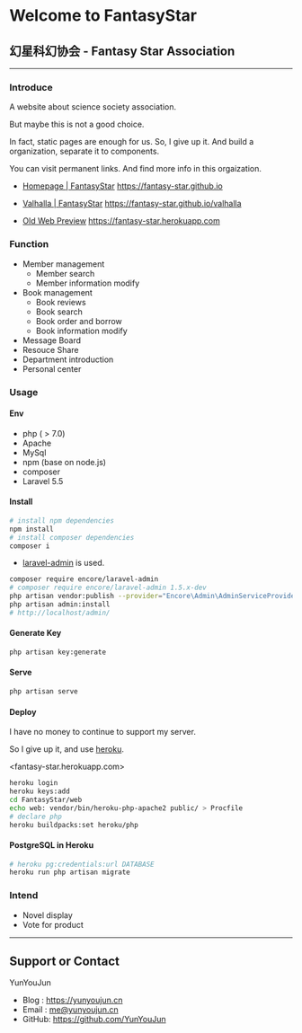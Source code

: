 # Welcome to FantasyStar

## 幻星科幻协会 - Fantasy Star Association

---

### Introduce

A website about science society association.

But maybe this is not a good choice.

In fact, static pages are enough for us. So, I give up it.
And build a organization, separate it to components.

You can visit permanent links. And find more info in this orgaization.

- [Homepage | FantasyStar](https://fantasy-star.github.io) <https://fantasy-star.github.io>
- [Valhalla | FantasyStar](https://fantasy-star.github.io/valhalla) <https://fantasy-star.github.io/valhalla>

- [Old Web Preview](https://fantasy-star.herokuapp.com) <https://fantasy-star.herokuapp.com>

### Function

- Member management
  - Member search
  - Member information modify
- Book management
  - Book reviews
  - Book search
  - Book order and borrow
  - Book information modify
- Message Board
- Resouce Share
- Department introduction
- Personal center

### Usage

#### Env

- php ( > 7.0)
- Apache
- MySql
- npm (base on node.js)
- composer
- Laravel 5.5

#### Install

```sh
# install npm dependencies
npm install
# install composer dependencies
composer i
```

- [laravel-admin](https://laravel-admin.org/docs/zh/installation) is used.

```sh
composer require encore/laravel-admin
# composer require encore/laravel-admin 1.5.x-dev
php artisan vendor:publish --provider="Encore\Admin\AdminServiceProvider"
php artisan admin:install
# http://localhost/admin/
```

#### Generate Key

```sh
php artisan key:generate
```

#### Serve

```sh
php artisan serve
```

#### Deploy

I have no money to continue to support my server.

So I give up it, and use [heroku](https://www.heroku.com/).

<fantasy-star.herokuapp.com>

```sh
heroku login
heroku keys:add
cd FantasyStar/web
echo web: vendor/bin/heroku-php-apache2 public/ > Procfile
# declare php
heroku buildpacks:set heroku/php
```

#### PostgreSQL in Heroku

```sh
# heroku pg:credentials:url DATABASE
heroku run php artisan migrate
```

### Intend

- Novel display
- Vote for product

---

## Support or Contact

YunYouJun

- Blog : <https://yunyoujun.cn>
- Email : <me@yunyoujun.cn>
- GitHub: <https://github.com/YunYouJun>
